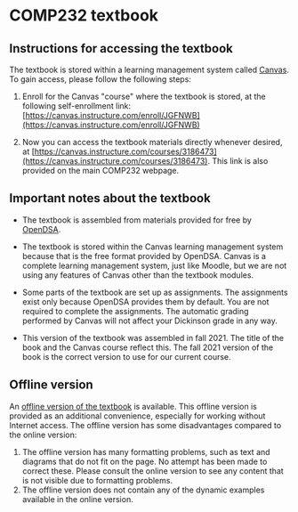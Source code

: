 # COMP232 textbook

## Instructions for accessing the textbook

The textbook is stored within a learning management system called [Canvas](https://canvas.instructure.com/). To gain access, please follow the following steps:


<!-- 1. Sign up for a free account at the [Canvas registration page](https://canvas.instructure.com/register). -->


1. Enroll for the Canvas "course" where the textbook is stored, at the following self-enrollment link: [https://canvas.instructure.com/enroll/JGFNWB](https://canvas.instructure.com/enroll/JGFNWB)

1. Now you can access the textbook materials directly whenever desired, at [https://canvas.instructure.com/courses/3186473](https://canvas.instructure.com/courses/3186473). This link is also provided on the main COMP232 webpage.

<!-- 1. If you need a sign-up code, use `JGFNWB` -->


## Important notes about the textbook

* The textbook is assembled from materials provided for free by [OpenDSA](https://opendsa-server.cs.vt.edu/).

* The textbook is stored within the Canvas learning management system
  because that is the free format provided by OpenDSA. Canvas is a
  complete learning management system, just like Moodle, but we are
  not using any features of Canvas other than the textbook modules.

* Some parts of the textbook are set up as assignments. The
  assignments exist only because OpenDSA provides them by default. You
  are not required to complete the assignments. The automatic
  grading performed by Canvas will not affect your Dickinson grade in
  any way.

* This version of the textbook was assembled in fall 2021. The title
  of the book and the Canvas course reflect this. The fall 2021
  version of the book is the correct version to use for our current
  course.

## Offline version

An [offline version of the
textbook](textbook/data-structures-and-problem-solving.pdf) is
available. This offline version is provided as an additional
convenience, especially for working without Internet access. The
offline version has some disadvantages compared to the online version:
1. The offline version has many formatting problems, such as text and
   diagrams that do not fit on the page. No attempt has been made to
   correct these. Please consult the online version to see any content
   that is not visible due to formatting problems.
2. The offline version does not contain any of the dynamic examples
   available in the online version.

